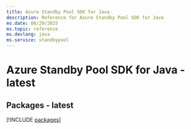 ```yaml
---
title: Azure Standby Pool SDK for Java
description: Reference for Azure Standby Pool SDK for Java
ms.date: 08/29/2025
ms.topic: reference
ms.devlang: java
ms.service: standbypool
---
```

# Azure Standby Pool SDK for Java - latest
## Packages - latest
[!INCLUDE [packages](standby-pool-index.md)]